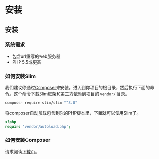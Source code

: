# 安装

## 安装

### 系统需求

* 包含url重写的web服务器
* PHP 5.5或更高

### 如何安装Slim

我们建议你通过[Composer](https://getcomposer.org/)来安装。进入到你项目的根目录，然后执行下面的命令。这个命令下载Slim框架和第三方依赖到项目的 `vendor/` 目录。

```bash
composer require slim/slim "^3.0"
```

将composer自动加载包含到你的PHP脚本里，下面就可以使用Slim了。

```php
<?php
require 'vendor/autoload.php';
```

### 如何安装Composer

请求阅读[下载](https://getcomposer.org/download/)页。

